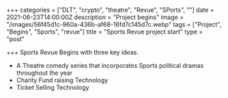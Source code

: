 +++
categories = ["DLT", "crypto", "theatre", "Revue", "SPorts", ""]
date = 2021-06-23T14:00:00Z
description = "Project begins"
image = "/images/56f45d1c-960a-436b-af68-16fd7c145d7c.webp"
tags = ["Project", "Begins", "Sports", "revue"]
title = "Sports Revue project start"
type = "post"

+++
Sports Revue Begins with three key ideas. 

* A Theatre comedy series that incorporates Sports political dramas throughout the year
* Charity Fund raising Technology
* Ticket Selling Technology